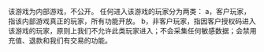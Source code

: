该游戏为内部游戏，不公开。
任何进入该游戏的玩家分为两类：
a，客户玩家，指该内部游戏真正的玩家，所有功能开放。
b，非客户玩家，指因客户授权码进入该游戏的玩家，原则上我们不允许此类玩家进入；不会采集任何敏感数据；会禁用充值、退款和我们有交易的功能。
